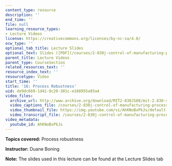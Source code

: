 ```yaml
---
content_type: resource
description: ''
end_time: ''
file: null
learning_resource_types:
- Lecture Videos
license: https://creativecommons.org/licenses/by-nc-sa/4.0/
ocw_type: ''
optional_tab_title: Lecture Slides
optional_text: Slides ([PDF](/courses/2-830j-control-of-manufacturing-processes-sma-6303-spring-2008/resources/lecture16))
parent_title: Lecture Videos
parent_type: CourseSection
related_resources_text: ''
resource_index_text: ''
resourcetype: Video
start_time: ''
title: '16: Process Robustness'
uid: de9dc669-1d41-9c20-301c-e168955a93a4
video_files:
  archive_url: http://www.archive.org/download/MIT2-830JS08/mit-2.830-s08-lec16_300k.mp4
  video_captions_file: /courses/2-830j-control-of-manufacturing-processes-sma-6303-spring-2008/157e5124dbec58eeb807f0adef67d177_AhKNoBxPkJs.vtt
  video_thumbnail_file: https://img.youtube.com/vi/AhKNoBxPkJs/default.jpg
  video_transcript_file: /courses/2-830j-control-of-manufacturing-processes-sma-6303-spring-2008/4a165a56072b96c0b44cae621515d9e9_AhKNoBxPkJs.pdf
video_metadata:
  youtube_id: AhKNoBxPkJs
---
```


**Topics covered:** Process robustness

**Instructor:** Duane Boning

**Note:** The slides used in this lecture can be found at the Lecture Slides tab

